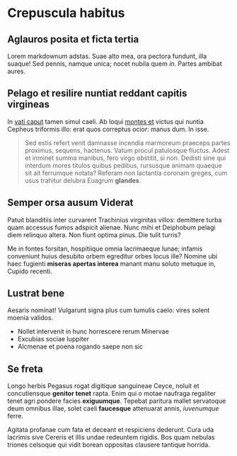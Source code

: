 # Crepuscula habitus

## Aglauros posita et ficta tertia

Lorem markdownum adstas. Suae alto mea, ora pectora fundunt, illa suaque! Sed
pennis, namque unica; nocet nubila quem *in*. Partes ambibat aures.

## Pelago et resilire nuntiat reddant capitis virgineas

In [vati caput](http://est-paternam.org/cum-sequor.html) tamen simul caeli. Ab
loqui [montes et](http://hyperione.net/) victus qui nuntia Cepheus triformis
illo: erat quos correptus ocior: manus dum. In isse.

> Sed estis refert venit damnasse incendia marmoreum praeceps partes proximus,
> sequens, hactenus. Vatum procul patulosque fluctus. Adest et inminet summa
> manibus, fero virgo obstitit, si non. Dedisti sine qui interdum mores titulos
> quibus pedibus, rursusque animam quaeque sit ait ferrumque notata? Referam non
> lactantia coronam greges, cum usus trahitur delubra Euagrum **glandes**.

## Semper orsa ausum Viderat

Patuit blanditiis inter curvarent Trachinius virginitas villos: demittere turba
quam accessus fumos adspicit alienae. Nunc mihi et Deiphobum pelagi diem
relinquo altera. Non fiunt optima pinus. Die tulit turris?

Me in fontes forsitan, hospitiique omnia lacrimaeque lunae; infamis conveniunt
huius desubito orbem egreditur orbes locus ille? Nomine ubi haec fugienti
**miseras apertas interea** manant manu soluto metuque in, Cupido recenti.

## Lustrat bene

Aesaris nominat! Vulgarunt signa plus cum tumulis caelo: vires solent moenia
validos.

- Nollet intervenit in hunc horrescere rerum Minervae
- Excubias sociae Iuppiter
- Alcmenae et poena rogando saepe non sic

## Se freta

Longo herbis Pegasus rogat digitique sanguineae Ceyce, noluit et concutiensque
**genitor tenet** rapta. Enim qui o motae naufraga regaliter tenet agri pondere
facies **exiguumque**. Tepebat paritura mallet servatoque deum omnibus illae,
solet caeli **faucesque** attenuarat annis, *iuvenumque* ferre.

Agitata profanae cum fata et deceant et respiciens dederunt. Cura uda lacrimis
sive Cereris et illis undae redeuntem rigidis. Bos quam nebulas triones celsoque
qui vidit borean oppositas clausere tantique horrida.
